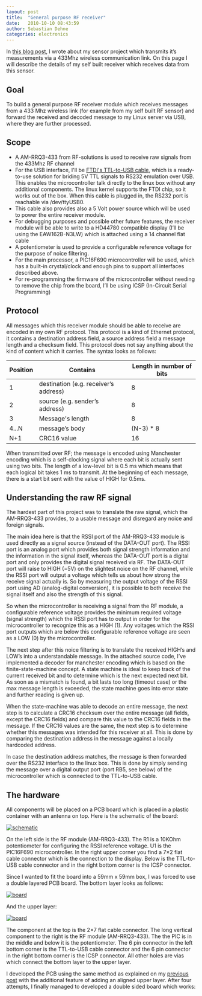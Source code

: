 ```yaml
---
layout: post
title:  "General purpose RF receiver"
date:   2010-10-10 08:43:59
author: Sebastian Dehne
categories: electronics
---
```


In [this blog  post](/electronics/2010/02/09/wireless_temp_hum_sensor.html), I wrote about my sensor project which transmits it’s measurements via a 433Mhz wireless communication 
link. On this page I will describe the details of my self built receiver which receives data from this sensor.

## Goal

To build a general purpose RF receiver module which receives messages from a 433 Mhz wireless link (for example from my self built RF sensor) and forward the received and decoded message to my Linux server via USB, where they are further processed.

## Scope

* A AM-RRQ3-433 from RF-solutions is used to receive raw signals from the 433Mhz RF channel
* For the USB interface, I'll be [FTDI's TTL-to-USB cable](http://www.ftdichip.com/Products/Cables/USBTTLSerial.htm), which is a ready-to-use solution for briding 5V TTL signals to RS232 emulation over USB. This enables the microcontroller talk directly to the linux box without any additional components. The linux kernel supports the FTDI chip, so it works out of the box. When this cable is plugged in, the RS232 port is reachable via /dev/ttyUSB0.
* This cable also provides also a 5 Volt power source which will be used to power the entire receiver module.
* For debugging purposes and possible other future features, the receiver module will be able to write to a HD44780 compatible display (I’ll be using the EAW162B-N3LW) which is attached using a 14 channel flat cable
* A potentiometer is used to provide a configurable reference voltage for the purpose of noice filtering.
* For the main processor, a PIC16F690 microcontroller will be used, which has a built-in crystal/clock and enough pins to support all interfaces described above.
* For re-programming the firmware of the microcontroller without needing to remove the chip from the board, I’ll be using ICSP (In-Circuit Serial Programming)

## Protocol

All messages which this receiver module should be able to receive are encoded in my own RF protocol. This protocol is a kind of Ethernet protocol, it contains a destination address field, a source address field a message length and a checksum field. This protocol does not say anything about the kind of content which it carries. The syntax looks as follows:

Position | Contains | Length in number of bits
--- | --- | ---
1 | destination (e.g. receiver’s address) | 8
2 | source (e.g. sender’s address) | 8
3 | Message's length | 8
4...N | message’s body | (N-3) * 8
N+1 | CRC16 value | 16

When transmitted over RF; the message is encoded using Manchester encoding which is a self-clocking signal where each bit is actually sent using two bits. The length of a low-level bit is 0.5 ms which means that each logical bit takes 1 ms to transmit. At the beginning of each message, there is a start bit sent with the value of HIGH for 0.5ms.

## Understanding the raw RF signal
   
The hardest part of this project was to translate the raw signal, which the AM-RRQ3-433 provides, to a usable message and disregard any noice and foreign signals.

The main idea here is that the RSSI port of the AM-RRQ3-433 module is used directly as a signal source (instead of the DATA-OUT port). The RSSI port is an analog port which provides both signal strength information and the information in the signal itself, whereas the DATA-OUT port is a digital port and only provides the digital signal received via RF. The DATA-OUT port will raise to HIGH (=5V) on the slightest noice on the RF channel, while the RSSI port will output a voltage which tells us about how strong the receive signal actually is. So by measuring the output voltage of the RSSI port using AD (analog-digital conversion), it is possible to both receive the signal itself and also the strength of this signal.

So when the microcontroller is receiving a signal from the RF module, a configurable reference voltage provides the minimum required voltage (signal strength) which the RSSI port has to output in order for the microcontroller to recognize this as a HIGH (1). Any voltages which the RSSI port outputs which are below this configurable reference voltage are seen as a LOW (0) by the microcontroller.

The next step after this noice filtering is to translate the received HIGH’s and LOW’s into a understandable message. In the attached source code, I’ve implemented a decoder for manchester encoding which is based on the finite-state-machine concept. A state machine is ideal to keep track of the current received bit and to determine which is the next expected next bit. As soon as a mismatch is found, a bit lasts too long (timeout case) or the max message length is exceeded, the state machine goes into error state and further reading is given up.

When the state-machine was able to decode an entire message, the next step is to calculate a CRC16 checksum over the entire message (all fields, except the CRC16 fields) and compare this value to the CRC16 fields in the message. If the CRC16 values are the same, the next step is to determine whether this messages was intended for this receiver at all. This is done by comparing the destination address in the message against a locally hardcoded address.

In case the destination address matches, the message is then forwarded over the RS232 interface to the linux box. This is done by simply sending the message over a digital output port (port RB5, see below) of the microcontroller which is connected to the TTL-to-USB cable.

## The hardware
   
All components will be placed on a PCB board which is placed in a plastic container with an antenna on top. Here is the schematic of the board:

<a href="/assets/images/rf_transceiver/rf_receiver_schematic.png" data-lightbox="pic" data-title="">
	<img src="/assets/images/rf_transceiver/rf_receiver_schematic.png" alt="schematic"/>
</a>

On the left side is the RF module (AM-RRQ3-433). The R1 is a 10KOhm potentiometer for configuring the RSSI reference voltage. U1 is the PIC16F690 microcontroller. In the right upper corner you find a 7×2 flat cable connector which is the connection to the display. Below is the TTL-to-USB cable connector and in the right bottom corner is the ICSP connector.

Since I wanted to fit the board into a 59mm x 59mm box, I was forced to use a double layered PCB board. The bottom layer looks as follows:

<a href="/assets/images/rf_transceiver/board_down.png" data-lightbox="pic" data-title="">
	<img src="/assets/images/rf_transceiver/board_down.png" alt="board"/>
</a>

And the upper layer:

<a href="/assets/images/rf_transceiver/board_up.png" data-lightbox="pic" data-title="">
	<img src="/assets/images/rf_transceiver/board_up.png" alt="board"/>
</a>

The component at the top is the 2×7 flat cable connector. The long vertical component to the right is the RF module (AM-RRQ3-433). The the PIC is in the middle and below it is the potentiometer. The 6 pin connector in the left bottom corner is the TTL-to-USB cable connector and the 6 pin connector in the right bottom corner is the ICSP connector. All other holes are vias which connect the bottom layer to the upper layer.

I developed the PCB using the same method as explained on my [previous post](/electronics/2010/03/10/making-pcbs.html) with the additional feature of adding an aligned upper layer. After four attempts, I finally managed to developed a double sided board which works:


